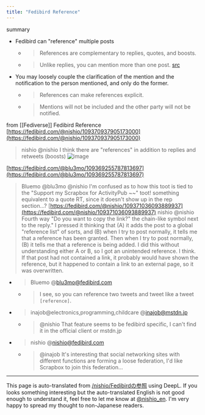 ```yaml
---
title: "Fedibird Reference"
---
```


summary
- Fedibird can "reference" multiple posts
    - > References are complementary to replies, quotes, and boosts.
    - > Unlike replies, you can mention more than one post. [src](https://fedibird.com/@noellabo/108082057659111183)
- You may loosely couple the clarification of the mention and the notification to the person mentioned, and only do the former.
    - > References can make references explicit.
    - > Mentions will not be included and the other party will not be notified.

from [[Fediverse]]
Fedibird Reference
[https://fedibird.com/@nishio/109370937905173000](https://fedibird.com/@nishio/109370937905173000)
> nishio @nishio I think there are "references" in addition to replies and retweets (boosts)
![image](https://gyazo.com/513697168a39b4a2f1bf348f8753a09a/thumb/1000)

[https://fedibird.com/@blu3mo/109369255787813697](https://fedibird.com/@blu3mo/109369255787813697)
> Bluemo @blu3mo
>  @nishio I'm confused as to how this toot is tied to the "Support my Scrapbox for ActivityPub ~~" toot!
>  something equivalent to a quote RT, since it doesn't show up in the rep section...?
[https://fedibird.com/@nishio/109371036093889937](https://fedibird.com/@nishio/109371036093889937)
> nishio @nishio
>  Fourth way
> "Do you want to copy the link?" the chain-like symbol next to the reply." I pressed it thinking that (A) it adds the post to a global "reference list" of sorts, and (B) when I try to post normally, it tells me that a reference has been granted. Then when I try to post normally, (B) it tells me that a reference is being added. I did this without understanding either A or B, so I got an unintended reference. I think.
>  If that post had not contained a link, it probably would have shown the reference, but it happened to contain a link to an external page, so it was overwritten.
- > Bluemo @blu3mo@fedibird.com
    - > I see, so you can reference two tweets and tweet like a tweet ` [reference] `.
- > inajob@electronics,programming,childcare @inajob@mstdn.jp
    - >  @nishio That feature seems to be fedibird specific, I can't find it in the official client or mstdn.jp
- > nishio @nishio@fedibird.com
    - >  @inajob It's interesting that social networking sites with different functions are forming a loose federation, I'd like Scrapbox to join this federation...


---
This page is auto-translated from [/nishio/Fedibirdの参照](https://scrapbox.io/nishio/Fedibirdの参照) using DeepL. If you looks something interesting but the auto-translated English is not good enough to understand it, feel free to let me know at [@nishio_en](https://twitter.com/nishio_en). I'm very happy to spread my thought to non-Japanese readers.